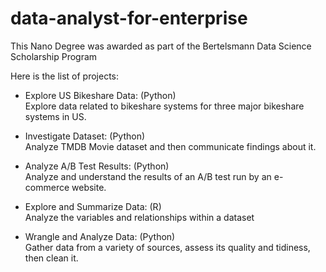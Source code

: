 # data-analyst-for-enterprise

This Nano Degree was awarded as part of the Bertelsmann Data Science Scholarship Program

Here is the list of projects:

- Explore US Bikeshare Data: (Python) <br>
Explore data related to bikeshare systems for three major bikeshare systems in US.

- Investigate Dataset: (Python) <br>
Analyze TMDB Movie dataset and then communicate findings about it.

- Analyze A/B Test Results: (Python) <br> 
Analyze and understand the results of an A/B test run by an e-commerce website.

- Explore and Summarize Data: (R) <br>
Analyze the variables and relationships within a dataset

- Wrangle and Analyze Data: (Python) <br> 
Gather data from a variety of sources, assess its quality and tidiness, then clean it.
